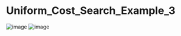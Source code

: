 # Uniform_Cost_Search_Example_3
![image](https://user-images.githubusercontent.com/114800813/223763574-b1f7656e-afa1-4772-a996-526c80afc4c8.png)
![image](https://user-images.githubusercontent.com/114800813/223763592-86a87046-08dc-49bb-a752-37af29b6a886.png)
